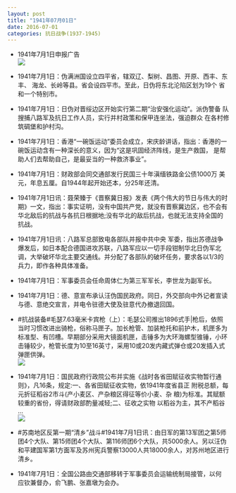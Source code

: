 ```yaml
---
layout: post
title: "1941年07月01日"
date: 2016-07-01
categories: 抗日战争(1937-1945)
---
```


<meta name="referrer" content="no-referrer" />

- 1941年7月1日申报广告 <br/><img src="https://ww3.sinaimg.cn/large/aca367d8jw1f5esx7rmnpj20gp0haacj.jpg" />

- 1941年7月1日：伪满洲国设立四平省，辖双辽、梨树、昌图、开原、西丰、东丰、 海龙、长岭等县。省会设四平市。至此，日伪将东北沦陷区划为19个 省和一个特别市。 

- 1941年7月1日：日伪对晋绥边区开始实行第二期“治安强化运动”。派伪警备 队搜捕八路军及抗日工作人员，实行并村政策和保甲连坐法，强迫群众 在各村修筑碉堡和护村沟。 

- 1941年7月1日：香港“一碗饭运动”委员会成立，宋庆龄讲话，指出：香港的一 碗饭运动含有一种深长的意义，因为“这是巩固经济阵线，是生产救国， 是帮助人们去帮助自己，是最妥当的一种救济事业”。 

- 1941年7月1日：财政部会同交通部发行民国三十年滇缅铁路金公债1000万 美元，年息五厘。自1944年起开始还本，分25年还清。 

- 1941年7月1日讯：聂荣臻于《晋察冀日报》发表《两个伟大的节日与伟大的时期》一文，指出：事实证明，没有中国共产党，就没有晋察冀边区，也不会有华北敌后的抗战与各抗日根据地;没有华北的敌后抗战，也就无法支持全国的抗战。 

- 1941年7月1日讯：八路军总部致电各部队并报中共中央 军委，指出苏德战争爆发后，如日本配合德国进攻苏联，八路军应以一切手段钳制华北日伪军北调，大举破坏华北主要交通线。并分配了各部队的破坏任务，要求各以1/3的兵力，即作各种具体准备。 

- 1941年7月1日：军事委员会任命周体仁为第三军军长，李世龙为副军长。 

- 1941年7月1日：德、意宣布承认汪伪国民政府。同日，外交部向中外记者宣读 与德、意绝交宣言，并电令驻德大使及驻意代办撤退回国。 

- #抗战装备#毛瑟7.63毫米卡宾枪（上）：毛瑟公司推出1896式手|枪后，依照当时习惯改进出骑枪，俗称马匣子。加长枪管、加装枪托和前护木，机匣多为标准型、有凹槽。早期部分采用大镜面机匣，击锤多为大环海螺型锥锤，小环击锤较少，枪管长度为10至16英寸，采用10或20发内藏式弹仓或20发插入式弹匣供弹。 <br/><img src="https://ww2.sinaimg.cn/large/aca367d8jw1f5e6evq07xj20g50zb46c.jpg" />

- 1941年7月1日：国民政府行政院公布并实施《战时各省田赋征收实物暂行通则》，凡16条，规定:一、各省田赋征收实物，依1941年度省县正 附税总额，每元折征稻谷2市斗(产小麦区、产杂粮区得征等价小麦、杂 粮)为标准。其赋额较重的省份，得请财政部酌量减轻;二、征收之实物 以稻谷为主，其不产稻谷 ... <br/><img src="https://ww1.sinaimg.cn/large/aca367d8jw1f5e4oj484tj20c80gsacm.jpg" />

- #苏南地区反第一期“清乡”战斗#1941年7月1日讯：由日军的第13军团之第5师团4个大队、第15师团4个大队、第116师团6个大队，共5000余人。另以汪伪和平建国军第1方面军及苏州宪兵警察13000人共18000余人，对苏州地区进行清乡。 

- 1941年7月1日：全国公路由交通部移转于军事委员会运输统制局接管，以何 应钦兼督办，俞飞鹏、张嘉墩为会办。 

